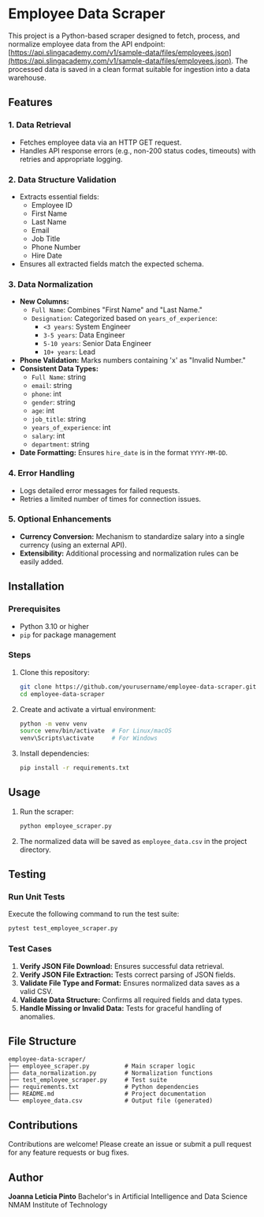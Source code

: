# Employee Data Scraper

This project is a Python-based scraper designed to fetch, process, and normalize employee data from the API endpoint: [https://api.slingacademy.com/v1/sample-data/files/employees.json](https://api.slingacademy.com/v1/sample-data/files/employees.json). The processed data is saved in a clean format suitable for ingestion into a data warehouse.

## Features

### 1. **Data Retrieval**
- Fetches employee data via an HTTP GET request.
- Handles API response errors (e.g., non-200 status codes, timeouts) with retries and appropriate logging.

### 2. **Data Structure Validation**
- Extracts essential fields:
  - Employee ID
  - First Name
  - Last Name
  - Email
  - Job Title
  - Phone Number
  - Hire Date
- Ensures all extracted fields match the expected schema.

### 3. **Data Normalization**
- **New Columns:**
  - `Full Name`: Combines "First Name" and "Last Name."
  - `Designation`: Categorized based on `years_of_experience`:
    - `<3 years`: System Engineer
    - `3-5 years`: Data Engineer
    - `5-10 years`: Senior Data Engineer
    - `10+ years`: Lead
- **Phone Validation:** Marks numbers containing 'x' as "Invalid Number."
- **Consistent Data Types:**
  - `Full Name`: string
  - `email`: string
  - `phone`: int
  - `gender`: string
  - `age`: int
  - `job_title`: string
  - `years_of_experience`: int
  - `salary`: int
  - `department`: string
- **Date Formatting:** Ensures `hire_date` is in the format `YYYY-MM-DD`.

### 4. **Error Handling**
- Logs detailed error messages for failed requests.
- Retries a limited number of times for connection issues.

### 5. **Optional Enhancements**
- **Currency Conversion:** Mechanism to standardize salary into a single currency (using an external API).
- **Extensibility:** Additional processing and normalization rules can be easily added.

## Installation

### Prerequisites
- Python 3.10 or higher
- `pip` for package management

### Steps
1. Clone this repository:
   ```bash
   git clone https://github.com/yourusername/employee-data-scraper.git
   cd employee-data-scraper
   ````

2. Create and activate a virtual environment:

   ```bash
   python -m venv venv
   source venv/bin/activate  # For Linux/macOS
   venv\Scripts\activate     # For Windows
   ```
3. Install dependencies:

   ```bash
   pip install -r requirements.txt
   ```

## Usage

1. Run the scraper:

   ```bash
   python employee_scraper.py
   ```
2. The normalized data will be saved as `employee_data.csv` in the project directory.

## Testing

### Run Unit Tests

Execute the following command to run the test suite:

```bash
pytest test_employee_scraper.py
```

### Test Cases

1. **Verify JSON File Download:** Ensures successful data retrieval.
2. **Verify JSON File Extraction:** Tests correct parsing of JSON fields.
3. **Validate File Type and Format:** Ensures normalized data saves as a valid CSV.
4. **Validate Data Structure:** Confirms all required fields and data types.
5. **Handle Missing or Invalid Data:** Tests for graceful handling of anomalies.

## File Structure

```plaintext
employee-data-scraper/
├── employee_scraper.py          # Main scraper logic
├── data_normalization.py        # Normalization functions
├── test_employee_scraper.py     # Test suite
├── requirements.txt             # Python dependencies
├── README.md                    # Project documentation
└── employee_data.csv            # Output file (generated)
```

## Contributions

Contributions are welcome! Please create an issue or submit a pull request for any feature requests or bug fixes.

## Author

**Joanna Leticia Pinto**
Bachelor's in Artificial Intelligence and Data Science
NMAM Institute of Technology



